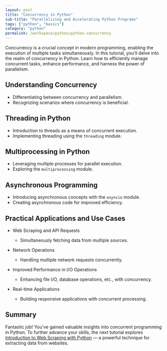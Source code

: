 ```yaml
---
layout: post
title: "Concurrency in Python"
sub-title: "Parallelizing and Accelerating Python Programs"
tags: ["python", "basics"]
category: "python"
permalink: /workspace/python/python-concurrency
---
```


Concurrency is a crucial concept in modern programming, enabling the execution of multiple tasks simultaneously. In this tutorial, you'll delve into the realm of concurrency in Python. Learn how to efficiently manage concurrent tasks, enhance performance, and harness the power of parallelism.

## Understanding Concurrency
   - Differentiating between concurrency and parallelism.
   - Recognizing scenarios where concurrency is beneficial.

## Threading in Python
   - Introduction to threads as a means of concurrent execution.
   - Implementing threading using the `threading` module.

## Multiprocessing in Python
   - Leveraging multiple processes for parallel execution.
   - Exploring the `multiprocessing` module.

## Asynchronous Programming
   - Introducing asynchronous concepts with the `asyncio` module.
   - Creating asynchronous code for improved efficiency.

## Practical Applications and Use Cases

- Web Scraping and API Requests
  - Simultaneously fetching data from multiple sources.

- Network Operations
  - Handling multiple network requests concurrently.

- Improved Performance in I/O Operations
  - Enhancing file I/O, database operations, etc., with concurrency.

- Real-time Applications
  - Building responsive applications with concurrent processing.

## Summary

Fantastic job! You've gained valuable insights into concurrent programming in Python. To further advance your skills, the next tutorial explores [Introduction to Web Scraping with Python](/workspace/python/python-web-scraping) — a powerful technique for extracting data from websites.